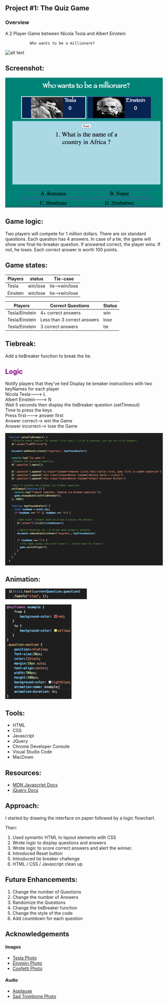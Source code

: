## Project #1: The Quiz Game
### Overview
 
A 2 Player-Game between Nicola Tesla and Albert Einstein

               Who wants to be a millionare?
              
              
![alt text](https://www.savethestudent.org/uploads/greedy-dollar-signs-if.jpg)

 Screenshot:
---   

![alt text](images/screenshot.png)
    
 Game logic:
---  
Two players will compete for 1 million dollars.  There are six standard questions. Each question has 4 answers.  In case of a tie, the game will show one final tie-breaker question.  If answered correct, the player wins.  If not, he loses.  Each correct answer is worth 100 points.

Game states:
---
   
  Players | status | Tie-case
--- | --- | ---
Tesla| win/lose | tie-->win/lose
Einstein | win/lose | tie-->win/lose

  
  Players | Correct Questions | Status
--- | --- | ---
Tesla/Einstein | 4+ correct answers | win
Tesla/Einstein| Less than 3 correct answers | lose
Tesla/Einstein| 3 correct answers | tie


Tiebreak:  
----
Add a tieBreaker function to break the tie.  

## <span style="color:purple">**Logic**</span>  
Notify players that they've tied 
Display tie breaker instructions with two keyNames for each player  
Nicola Tesla---> L  
Albert Einstein---> N  
Wait 5 seconds then display the tieBreaker question (setTimeout)  
Time to press the keys  
Press first---> answer first  
Answer correct--> win the Game  
Answer incorrect--> lose the Game  

![alt text](images/tieBreaker-screenshot.png)




Animation:  
---  
![alt text](images/fadeTo-screenshot.png)  

![alt text](images/CSS-screenshot.png)  
   


Tools:
---  
* HTML
* CSS
* Javascript
* JQuery
* Chrome Developer Console
* Visual Studio Code
* MacDown

Resources:
---  
* [MDN Javascript Docs](https://developer.mozilla.org/en-US/docs/Web/JavaScript)  
* [jQuery Docs](https://api.jquery.com/)

Approach:
---
I started by drawing the interface on paper followed by a logic flowchart.

Then:

1. Used symantic HTML to layout elements with CSS  
1. Wrote logic to display questions and answers  
1. Wrote logic to score correct answers and alert the winner.  
1. Introduced Reset button  
1. Introduced tie breaker challenge  
1. HTML / CSS / Javascript clean up  

Future Enhancements:
---
1. Change the number of Questions  
1. Change the number of Answers  
1. Randomize the Questions  
1. Change the tieBreaker function  
1. Change the style of the code 
1. Add countdown for each question 

Acknowledgements
---
#### Images
* [Tesla Photo](https://upload.wikimedia.org/wikipedia/commons/d/d4/N.Tesla.JPG)
* [Einstein Photo](https://images.gr-assets.com/authors/1429114964p5/9810.jpg)
* [Confetti Photo](https://bead109.files.wordpress.com/2017/07/giphy.gif)  



#### Audio
* [Applause](http://www.pacdv.com/sounds/people_sounds.html)
* [Sad Trombone Photo](https://www.myinstants.com/instant/sad-trombone/)





